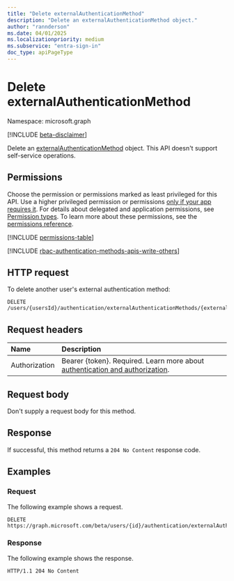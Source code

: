 ```yaml
---
title: "Delete externalAuthenticationMethod"
description: "Delete an externalAuthenticationMethod object."
author: "rannderson"
ms.date: 04/01/2025
ms.localizationpriority: medium
ms.subservice: "entra-sign-in"
doc_type: apiPageType
---
```


# Delete externalAuthenticationMethod

Namespace: microsoft.graph

[!INCLUDE [beta-disclaimer](../../includes/beta-disclaimer.md)]

Delete an [externalAuthenticationMethod](../resources/externalauthenticationmethod.md) object. This API doesn't support self-service operations.

## Permissions

Choose the permission or permissions marked as least privileged for this API. Use a higher privileged permission or permissions [only if your app requires it](/graph/permissions-overview#best-practices-for-using-microsoft-graph-permissions). For details about delegated and application permissions, see [Permission types](/graph/permissions-overview#permission-types). To learn more about these permissions, see the [permissions reference](/graph/permissions-reference).

<!-- {
  "blockType": "permissions",
  "name": "authentication-delete-externalauthenticationmethods-permissions"
} -->
[!INCLUDE [permissions-table](../includes/permissions/authentication-delete-externalauthenticationmethods-permissions.md)]

[!INCLUDE [rbac-authentication-methods-apis-write-others](../includes/rbac-for-apis/rbac-authentication-methods-apis-write-others.md)]

## HTTP request

To delete another user's external authentication method:
<!-- { "blockType": "ignored" } -->
``` http
DELETE /users/{usersId}/authentication/externalAuthenticationMethods/{externalAuthenticationMethodId}/$ref
```

## Request headers

|Name|Description|
|:---|:---|
|Authorization|Bearer {token}. Required. Learn more about [authentication and authorization](/graph/auth/auth-concepts).|

## Request body

Don't supply a request body for this method.

## Response

If successful, this method returns a `204 No Content` response code.

## Examples

### Request

The following example shows a request.
<!-- {
  "blockType": "request",
  "name": "delete_externalauthenticationmethod"
}
-->
``` http
DELETE https://graph.microsoft.com/beta/users/{id}/authentication/externalAuthenticationMethods/{externalAuthenticationMethodId}/$ref
```


### Response

The following example shows the response.
<!-- {
  "blockType": "response",
  "truncated": true
}
-->
``` http
HTTP/1.1 204 No Content
```

